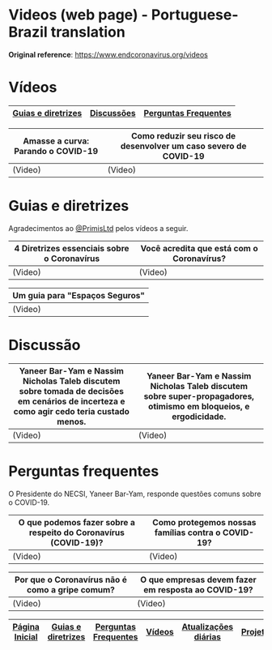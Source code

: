 # Videos (web page) - Portuguese-Brazil translation

**Original reference**: https://www.endcoronavirus.org/videos

# Vídeos

| [Guias e diretrizes]() | [Discussões]() | [Perguntas Frequentes]() |
| ---------------------- | -------------- | ------------------------ |


| **Amasse a curva: Parando o COVID-19** | **Como reduzir seu risco de desenvolver um caso severo de COVID-19** |
| -------------------------------------- | -------------------------------------------------------------------- |
| (Video)                                | (Video)                                                              |

# Guias e diretrizes

Agradecimentos ao [@PrimisLtd]() pelos vídeos a seguir.

| **4 Diretrizes essenciais sobre o Coronavírus** | **Você acredita que está com o Coronavírus?** |
| ----------------------------------------------- | --------------------------------------------- |
| (Video)                                         | (Video)                                       |

| **Um guia para "Espaços Seguros"** |
| ---------------------------------- |
| (Video)                            |

# Discussão

| Yaneer Bar-Yam e Nassim Nicholas Taleb discutem sobre tomada de decisões em cenários de incerteza e como agir cedo teria custado menos. | Yaneer Bar-Yam e Nassim Nicholas Taleb discutem sobre super-propagadores, otimismo em bloqueios, e ergodicidade. |
| --------------------------------------------------------------------------------------------------------------------------------------- | ---------------------------------------------------------------------------------------------------------------- |
| (Video)                                                                                                                                 | (Video)                                                                                                          |

# Perguntas frequentes

O Presidente do NECSI, Yaneer Bar-Yam, responde questões comuns sobre o COVID-19.

| **O que podemos fazer sobre a respeito do Coronavírus (COVID-19)?** | **Como protegemos nossas famílias contra o COVID-19?** |
| ------------------------------------------------------------------- | ------------------------------------------------------ |
| (Video)                                                             | (Video)                                                |

| **Por que o Coronavírus não é como a gripe comum?** | **O que empresas devem fazer em resposta ao COVID-19?** |
| --------------------------------------------------- | ------------------------------------------------------- |
| (Video)                                             | (Video)                                                 |

| [Página Inicial]() | [Guias e diretrizes]() | [Perguntas Frequentes]() | [Vídeos]() | [Atualizações diárias]() | [Projetos]() | [Sobre nós]() |
| ------------------ | ---------------------- | ------------------------ | ---------- | ------------------------ | ------------ | ------------- |

